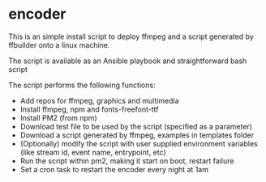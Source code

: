 # encoder
This is an simple install script to deploy ffmpeg and a script generated by ffbuilder onto a linux machine.

The script is available as an Ansible playbook and straightforward bash script

The script performs the following functions:
- Add repos for ffmpeg, graphics and multimedia
- Install ffmpeg, npm and fonts-freefont-ttf
- Install PM2 (from npm)
- Download test file to be used by the script (specified as a parameter)
- Download a script generated by ffmpeg, examples in templates folder
- (Optionally) modify the script with user supplied environment variables (like stream id, event name, entrypoint, etc)
- Run the script within pm2, making it start on boot, restart failure
- Set a cron task to restart the encoder every night at 1am
